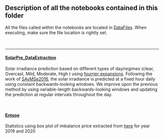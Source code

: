 ## Description of all the notebooks contained in this folder


All the files called within the notebooks are located in [DataFiles](../DataFiles). When executing, make sure the file location is rightly set.


</br> 

***


#### [SolarPre_DataExtraction](SolarPre_DataExtraction.ipynb)
Solar irradiance prediction based on different types of day/regimes (clear, Overcast, Mild, Moderate, High ) using [fourrier expansions](https://en.wikipedia.org/wiki/Fourier_series). Following the work of [SAyMSe2016](https://ieeexplore.ieee.org/document/7855546), the solar irradiance is predicted at a fixed hour daily using constant backwards-looking windows. We improve upon the previous method by using variable-length backwards-looking windows and updating the prediction at regular intervals throughout the day. 

</br>

#### [Entsoe](Entsoe.ipynb)
Statistics using box plot of imbalance price extracted from [here](https://transparency.entsoe.eu/balancing/r2/imbalance/show?name=&defaultValue=true&viewType=TABLE&areaType=COMBINED_IBA_IPA_SCA&atch=false&dateTime.dateTime=13.12.2021+00:00%7CCET%7CDAYTIMERANGE&dateTime.endDateTime=13.12.2021+00:00%7CCET%7CDAYTIMERANGE&marketArea.values=CTY%7C10YFR-RTE------C!SCA%7C10YFR-RTE------C&dateTime.timezone=CET_CEST&dateTime.timezone_input=CET+(UTC+1)+/+CEST+(UTC+2)) for year 2019 and 2020
